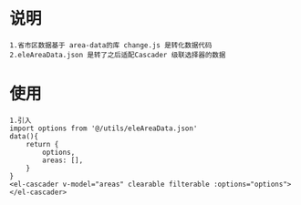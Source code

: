 # 说明
	1.省市区数据基于 area-data的库 change.js 是转化数据代码
	2.eleAreaData.json 是转了之后适配Cascader 级联选择器的数据
# 使用
	
	1.引入
	import options from '@/utils/eleAreaData.json'
	data(){
		return {
			options,
			areas: [],
		}
	}
	<el-cascader v-model="areas" clearable filterable :options="options"></el-cascader>
	